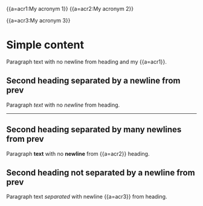 {{a=acr1:My acronym 1}}
{{a=acr2:My acronym 2}}

{{a=acr3:My acronym 3}}

# Simple content
Paragraph text with no newline from heading and my {{a=acr1}}.

## Second heading separated by a newline from prev
Paragraph _text_ with no *newline* from heading.

---

## Second heading separated by many newlines from prev
Paragraph __text__ with no **newline** from {{a=acr2}} heading.

## Second heading not separated by a newline from prev

Paragraph text *separated* with newline {{a=acr3}} from heading.